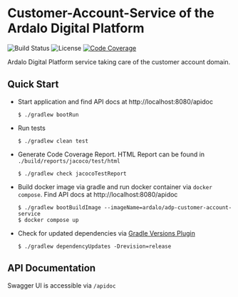 # Customer-Account-Service of the Ardalo Digital Platform
![Build Status](https://github.com/ardalo/adp-customer-account-service/workflows/Build/badge.svg)
![License](https://img.shields.io/github/license/ardalo/adp-customer-account-service)
[![Code Coverage](https://sonarcloud.io/api/project_badges/measure?project=ardalo_adp-customer-account-service&metric=coverage)](https://sonarcloud.io/summary/new_code?id=ardalo_adp-customer-account-service)

Ardalo Digital Platform service taking care of the customer account domain.

## Quick Start
* Start application and find API docs at http://localhost:8080/apidoc
  ```console
  $ ./gradlew bootRun
  ```
* Run tests
  ```console
  $ ./gradlew clean test
  ```
* Generate Code Coverage Report. HTML Report can be found in `./build/reports/jacoco/test/html`
  ```console
  $ ./gradlew check jacocoTestReport
  ```
* Build docker image via gradle and run docker container via `docker compose`. Find API docs at http://localhost:8080/apidoc
  ```console
  $ ./gradlew bootBuildImage --imageName=ardalo/adp-customer-account-service
  $ docker compose up
  ```
* Check for updated dependencies via [Gradle Versions Plugin](https://github.com/ben-manes/gradle-versions-plugin)
  ```console
  $ ./gradlew dependencyUpdates -Drevision=release
  ```

## API Documentation
Swagger UI is accessible via `/apidoc`
